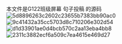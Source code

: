 本文件是G122班级屏幕 句子投稿 的源码
![5d8896263c2602c23655b7383bb90ac0](https://github.com/user-attachments/assets/b699f686-baf7-477a-bf94-08bf2241e223)
![9c41432a35cc5703d8c710206e302d54](https://github.com/user-attachments/assets/f5b19ab6-32aa-4330-b755-29911ca27e0a)
![d1d33901ae0d4bcb570c2aa13eba4bb8](https://github.com/user-attachments/assets/b147b192-f891-413f-a434-f03518b8623c)
![2311c3882ecf6a509c7ea4615e469d27](https://github.com/user-attachments/assets/08bc1490-b023-490a-9e72-d1ff20707f28)
